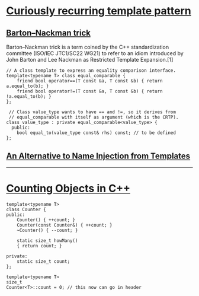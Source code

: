 # [Curiously recurring template pattern](https://en.wikipedia.org/wiki/Curiously_recurring_template_pattern)

## [Barton–Nackman trick](https://en.wikipedia.org/wiki/Barton%E2%80%93Nackman_trick)
Barton–Nackman trick is a term coined by the C++ standardization committee (ISO/IEC JTC1/SC22 WG21) to refer to an idiom introduced by John Barton and Lee Nackman as Restricted Template Expansion.[1]
```
// A class template to express an equality comparison interface.
template<typename T> class equal_comparable {
    friend bool operator==(T const &a, T const &b) { return  a.equal_to(b); }
    friend bool operator!=(T const &a, T const &b) { return !a.equal_to(b); }
};

 // Class value_type wants to have == and !=, so it derives from
 // equal_comparable with itself as argument (which is the CRTP).
class value_type : private equal_comparable<value_type> {
  public:
    bool equal_to(value_type const& rhs) const; // to be defined
};
```


## [An Alternative to Name Injection from Templates](http://www.open-std.org/jtc1/sc22/wg21/docs/papers/1995/N0777.pdf)

------------------------------------------------------------------------------------

# [Counting Objects in C++](https://www.drdobbs.com/cpp/counting-objects-in-c/184403484)

```
template<typename T>
class Counter {
public:
    Counter() { ++count; }
    Counter(const Counter&) { ++count; }
    ~Counter() { --count; }
 
    static size_t howMany()
    { return count; }
 
private:
    static size_t count;
};
 
template<typename T>
size_t
Counter<T>::count = 0; // this now can go in header
```






















